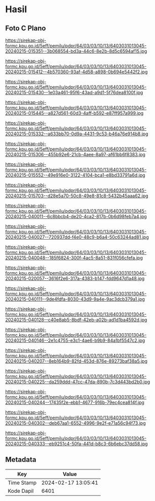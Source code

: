 # Hasil

## Foto C Plano

https://sirekap-obj-formc.kpu.go.id/5eff/pemilu/pdpr/64/03/03/10/13/6403031013045-20240215-015351--3b068554-bd3a-44c6-8e2b-8d5c6594af15.jpg

https://sirekap-obj-formc.kpu.go.id/5eff/pemilu/pdpr/64/03/03/10/13/6403031013045-20240215-015412--4b570360-93af-4d58-a898-0b694e5442f2.jpg

https://sirekap-obj-formc.kpu.go.id/5eff/pemilu/pdpr/64/03/03/10/13/6403031013045-20240215-015430--1e03a461-95f6-43ad-a9d1-5f76dea8100f.jpg

https://sirekap-obj-formc.kpu.go.id/5eff/pemilu/pdpr/64/03/03/10/13/6403031013045-20240215-015445--a827d561-60d3-4aff-b592-e87ff957a999.jpg

https://sirekap-obj-formc.kpu.go.id/5eff/pemilu/pdpr/64/03/03/10/13/6403031013045-20240215-015332--a633bb70-0d9a-4431-9c53-b46a76e914b8.jpg

https://sirekap-obj-formc.kpu.go.id/5eff/pemilu/pdpr/64/03/03/10/13/6403031013045-20240215-015306--455b92e6-21cb-4aee-8a97-af61bb6f8383.jpg

https://sirekap-obj-formc.kpu.go.id/5eff/pemilu/pdpr/64/03/03/10/13/6403031013045-20240215-015552--49e916e0-3122-4104-bca1-e8bd33791a6d.jpg

https://sirekap-obj-formc.kpu.go.id/5eff/pemilu/pdpr/64/03/03/10/13/6403031013045-20240215-015703--d28e5a70-50c8-49e8-81c8-5432b45aaa62.jpg

https://sirekap-obj-formc.kpu.go.id/5eff/pemilu/pdpr/64/03/03/10/13/6403031013045-20240215-040011--6c8bbcb4-de20-4ca2-817b-0b6d98feb7a4.jpg

https://sirekap-obj-formc.kpu.go.id/5eff/pemilu/pdpr/64/03/03/10/13/6403031013045-20240215-040027--720937dd-f4e0-48c9-b6a4-50c63244ad81.jpg

https://sirekap-obj-formc.kpu.go.id/5eff/pemilu/pdpr/64/03/03/10/13/6403031013045-20240215-040048--185f6824-300f-4ac5-8a51-831f056cfefa.jpg

https://sirekap-obj-formc.kpu.go.id/5eff/pemilu/pdpr/64/03/03/10/13/6403031013045-20240215-020057--3616f2e6-317a-4383-b147-fdd9647d1a48.jpg

https://sirekap-obj-formc.kpu.go.id/5eff/pemilu/pdpr/64/03/03/10/13/6403031013045-20240215-040111--9de4fdfa-8030-43d9-9a4e-9ac3dcb379a1.jpg

https://sirekap-obj-formc.kpu.go.id/5eff/pemilu/pdpr/64/03/03/10/13/6403031013045-20240215-040128--c40e8ab5-8bdf-42eb-a02b-ad1d1ba4592d.jpg

https://sirekap-obj-formc.kpu.go.id/5eff/pemilu/pdpr/64/03/03/10/13/6403031013045-20240215-040146--2e1c4755-e3c1-4ae6-b9b9-84a1bf5547c2.jpg

https://sirekap-obj-formc.kpu.go.id/5eff/pemilu/pdpr/64/03/03/10/13/6403031013045-20240215-040207--8eb164b9-82fd-453d-876e-89273baf38a5.jpg

https://sirekap-obj-formc.kpu.go.id/5eff/pemilu/pdpr/64/03/03/10/13/6403031013045-20240215-040225--da259ddd-47cc-47da-890b-7c3d443bd2b0.jpg

https://sirekap-obj-formc.kpu.go.id/5eff/pemilu/pdpr/64/03/03/10/13/6403031013045-20240215-040244--17435f2e-ebb1-4677-916b-79ec4cea814f.jpg

https://sirekap-obj-formc.kpu.go.id/5eff/pemilu/pdpr/64/03/03/10/13/6403031013045-20240215-040302--deb67aa1-6552-4996-9e2f-e71a56c94f73.jpg

https://sirekap-obj-formc.kpu.go.id/5eff/pemilu/pdpr/64/03/03/10/13/6403031013045-20240215-040333--eb9251c4-50fa-441d-b8c3-6b6ebc37dd58.jpg


## Metadata

| Key        | Value               |
| ---------- | ------------------- |
| Time Stamp | 2024-02-17 13:05:41 |
| Kode Dapil | 6401                |



